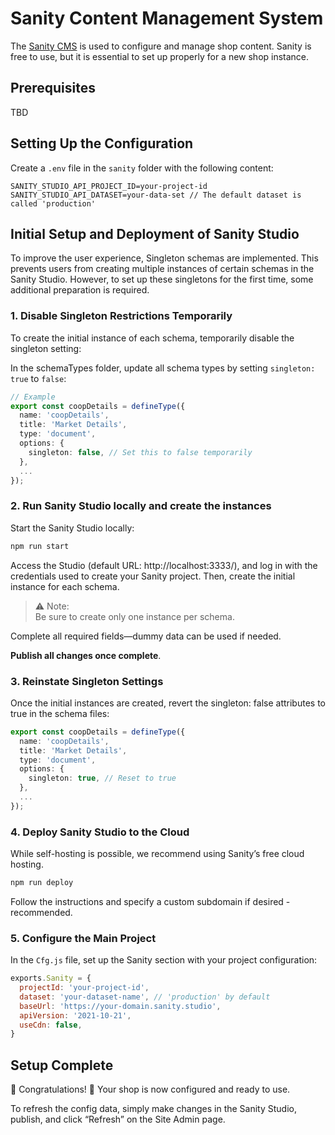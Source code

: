 # Sanity Content Management System

The [Sanity CMS](https://www.sanity.io/docs/introduction/getting-started?utm_source=readme) is used to configure and manage shop content. Sanity is free to use, but it is essential to set up properly for a new shop instance.

## Prerequisites

TBD

## Setting Up the Configuration

Create a `.env` file in the `sanity` folder with the following content:

```
SANITY_STUDIO_API_PROJECT_ID=your-project-id
SANITY_STUDIO_API_DATASET=your-data-set // The default dataset is called 'production'
```

## Initial Setup and Deployment of Sanity Studio

To improve the user experience, Singleton schemas are implemented. This prevents users from creating multiple instances of certain schemas in the Sanity Studio. However, to set up these singletons for the first time, some additional preparation is required.

### 1. Disable Singleton Restrictions Temporarily

To create the initial instance of each schema, temporarily disable the singleton setting:

In the schemaTypes folder, update all schema types by setting `singleton: true` to `false`:

```ts
// Example
export const coopDetails = defineType({
  name: 'coopDetails',
  title: 'Market Details',
  type: 'document',
  options: {
    singleton: false, // Set this to false temporarily
  },
  ...
});
```

### 2. Run Sanity Studio locally and create the instances

Start the Sanity Studio locally:

```bash
npm run start
```

Access the Studio (default URL: http://localhost:3333/), and log in with the credentials used to create your Sanity project. Then, create the initial instance for each schema.

> ⚠️ Note:  
> Be sure to create only one instance per schema.

Complete all required fields—dummy data can be used if needed.

**Publish all changes once complete**.

### 3. Reinstate Singleton Settings

Once the initial instances are created, revert the singleton: false attributes to true in the schema files:

```ts
export const coopDetails = defineType({
  name: 'coopDetails',
  title: 'Market Details',
  type: 'document',
  options: {
    singleton: true, // Reset to true
  },
  ...
});
```

### 4. Deploy Sanity Studio to the Cloud

While self-hosting is possible, we recommend using Sanity’s free cloud hosting.

```bash
npm run deploy
```

Follow the instructions and specify a custom subdomain if desired - recommended.

### 5. Configure the Main Project

In the `Cfg.js` file, set up the Sanity section with your project configuration:

```js
exports.Sanity = {
  projectId: 'your-project-id',
  dataset: 'your-dataset-name', // 'production' by default
  baseUrl: 'https://your-domain.sanity.studio',
  apiVersion: '2021-10-21',
  useCdn: false,
}
```

## Setup Complete

🎉 Congratulations! 🎉
Your shop is now configured and ready to use.

To refresh the config data, simply make changes in the Sanity Studio, publish, and click “Refresh” on the Site Admin page.
